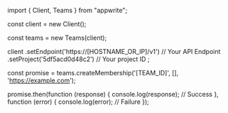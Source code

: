 import { Client, Teams } from "appwrite";

const client = new Client();

const teams = new Teams(client);

client
    .setEndpoint('https://[HOSTNAME_OR_IP]/v1') // Your API Endpoint
    .setProject('5df5acd0d48c2') // Your project ID
;

const promise = teams.createMembership('[TEAM_ID]', [], 'https://example.com');

promise.then(function (response) {
    console.log(response); // Success
}, function (error) {
    console.log(error); // Failure
});